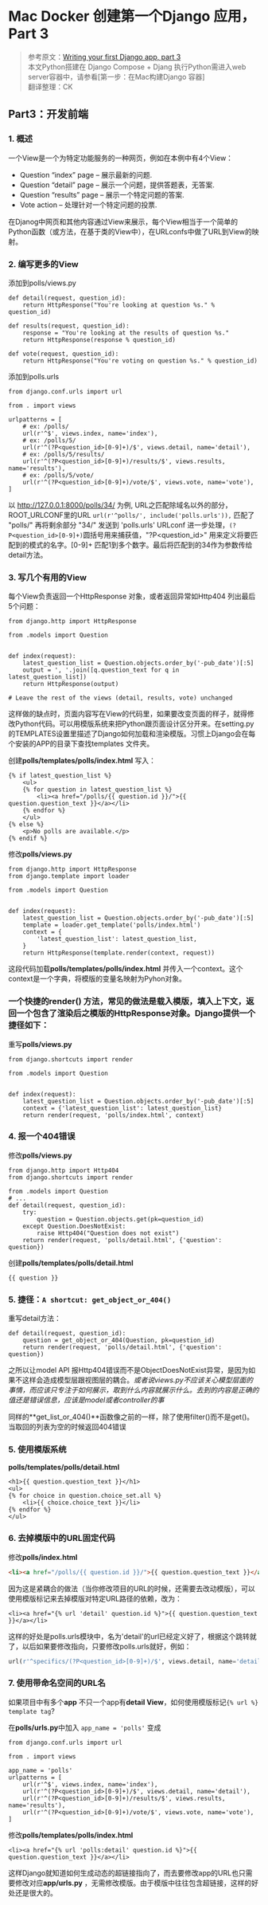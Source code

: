 # Mac Docker 创建第一个Django 应用，Part 3

> 参考原文：[Writing your first Django app, part 3](https://docs.djangoproject.com/en/1.11/intro/tutorial03/)  
> 本文Python搭建在 Django Compose + Djang  执行Python需进入web server容器中，请参看[第一步：在Mac构建Django 容器]  
> 翻译整理：CK

## Part3：开发前端

### 1. 概述
一个View是一个为特定功能服务的一种网页，例如在本例中有4个View：
- Question “index” page – 展示最新的问题.
- Question “detail” page – 展示一个问题，提供答题表，无答案.
- Question “results” page – 展示一个特定问题的答案.
- Vote action – 处理针对一个特定问题的投票.

在Djanog中网页和其他内容通过View来展示，每个View相当于一个简单的Python函数（或方法，在基于类的View中），在URLconfs中做了URL到View的映射。

### 2. 编写更多的View
添加到polls/views.py
```
def detail(request, question_id):
    return HttpResponse("You're looking at question %s." % question_id)

def results(request, question_id):
    response = "You're looking at the results of question %s."
    return HttpResponse(response % question_id)

def vote(request, question_id):
    return HttpResponse("You're voting on question %s." % question_id)
```
添加到polls.urls

```
from django.conf.urls import url

from . import views

urlpatterns = [
    # ex: /polls/
    url(r'^$', views.index, name='index'),
    # ex: /polls/5/
    url(r'^(?P<question_id>[0-9]+)/$', views.detail, name='detail'),
    # ex: /polls/5/results/
    url(r'^(?P<question_id>[0-9]+)/results/$', views.results, name='results'),
    # ex: /polls/5/vote/
    url(r'^(?P<question_id>[0-9]+)/vote/$', views.vote, name='vote'),
]
```

以 http://127.0.0.1:8000/polls/34/ 为例, URL之匹配除域名以外的部分，ROOT_URLCONF里的URL `url(r'^polls/', include('polls.urls')),` 匹配了 "polls/" 再将剩余部分 "34/" 发送到 'polls.urls' URLconf 进一步处理，`(?P<question_id>[0-9]+)`圆括号用来捕获值，"?P<question_id>" 用来定义将要匹配到的模式的名字。[0-9]+ 匹配1到多个数字。最后将匹配到的34作为参数传给detail方法。

### 3. 写几个有用的View
每个View负责返回一个HttpResponse 对象，或者返回异常如Http404
列出最后5个问题：
```
from django.http import HttpResponse

from .models import Question


def index(request):
    latest_question_list = Question.objects.order_by('-pub_date')[:5]
    output = ', '.join([q.question_text for q in latest_question_list])
    return HttpResponse(output)

# Leave the rest of the views (detail, results, vote) unchanged
```
这样做的缺点时，页面内容写在View的代码里，如果要改变页面的样子，就得修改Python代码。可以用模版系统来把Python跟页面设计区分开来。在setting.py的TEMPLATES设置里描述了Django如何加载和渲染模版。习惯上Django会在每个安装的APP的目录下查找templates 文件夹。

创建**polls/templates/polls/index.html** 写入：

```
{% if latest_question_list %}
    <ul>
    {% for question in latest_question_list %}
        <li><a href="/polls/{{ question.id }}/">{{ question.question_text }}</a></li>
    {% endfor %}
    </ul>
{% else %}
    <p>No polls are available.</p>
{% endif %}
```


修改**polls/views.py**
```
from django.http import HttpResponse
from django.template import loader

from .models import Question


def index(request):
    latest_question_list = Question.objects.order_by('-pub_date')[:5]
    template = loader.get_template('polls/index.html')
    context = {
        'latest_question_list': latest_question_list,
    }
    return HttpResponse(template.render(context, request))
```
这段代码加载**polls/templates/polls/index.html** 并传入一个context。这个context是一个字典，将模版的变量名映射为Pyhon对象。

### 一个快捷的render() 方法，常见的做法是载入模版，填入上下文，返回一个包含了渲染后之模版的HttpResponse对象。Django提供一个捷径如下：
重写**polls/views.py**
```
from django.shortcuts import render

from .models import Question


def index(request):
    latest_question_list = Question.objects.order_by('-pub_date')[:5]
    context = {'latest_question_list': latest_question_list}
    return render(request, 'polls/index.html', context)
```

### 4. 报一个404错误
修改**polls/views.py**
```
from django.http import Http404
from django.shortcuts import render

from .models import Question
# ...
def detail(request, question_id):
    try:
        question = Question.objects.get(pk=question_id)
    except Question.DoesNotExist:
        raise Http404("Question does not exist")
    return render(request, 'polls/detail.html', {'question': question})
```

创建**polls/templates/polls/detail.html**
```
{{ question }}
```

### 5. 捷径：`A shortcut: get_object_or_404()`
重写detail方法：
```
def detail(request, question_id):
    question = get_object_or_404(Question, pk=question_id)
    return render(request, 'polls/detail.html', {'question': question})
```
之所以让model API 报Http404错误而不是ObjectDoesNotExist异常，是因为如果不这样会造成模型层跟视图层的耦合。*或者说views.py不应该关心模型层面的事情，而应该只专注于如何展示，取到什么内容就展示什么。去到的内容是正确的值还是错误信息，应该是model或者controller的事*

同样的**get_list_or_404()**函数像之前的一样，除了使用filter()而不是get()。当取回的列表为空的时候返回404错误

### 5. 使用模版系统
**polls/templates/polls/detail.html**

```
<h1>{{ question.question_text }}</h1>
<ul>
{% for choice in question.choice_set.all %}
    <li>{{ choice.choice_text }}</li>
{% endfor %}
</ul>
```
### 6. 去掉模版中的URL固定代码
修改**polls/index.html**
```html
<li><a href="/polls/{{ question.id }}/">{{ question.question_text }}</a></li>
```

因为这是紧耦合的做法（当你修改项目的URL的时候，还需要去改动模版），可以使用模版标记来去掉模版对特定URL路径的依赖，改为：
<!-- {% raw %} -->
```django
<li><a href="{% url 'detail' question.id %}">{{ question.question_text }}</a></li>
```
<!-- {% endraw %} -->

这样的好处是polls.urls模块中，名为'detail'的url已经定义好了，根据这个跳转就了，以后如果要修改指向，只要修改polls.urls就好，例如：

```python
url(r'^specifics/(?P<question_id>[0-9]+)/$', views.detail, name='detail'),
```

### 7. 使用带命名空间的URL名
如果项目中有多个**app** 不只一个app有**detail View**，如何使用模版标记`{% url %} template tag`?

在**polls/urls.py**中加入 `app_name = 'polls'` 变成

```
from django.conf.urls import url

from . import views

app_name = 'polls'
urlpatterns = [
    url(r'^$', views.index, name='index'),
    url(r'^(?P<question_id>[0-9]+)/$', views.detail, name='detail'),
    url(r'^(?P<question_id>[0-9]+)/results/$', views.results, name='results'),
    url(r'^(?P<question_id>[0-9]+)/vote/$', views.vote, name='vote'),
]
```

修改**polls/templates/polls/index.html**

```raw
<li><a href="{% url 'polls:detail' question.id %}">{{ question.question_text }}</a></li>
```
这样Django就知道如何生成动态的超链接指向了，而去要修改app的URL也只需要修改对应**app/urls.py** ，无需修改模版。由于模版中往往包含超链接，这样的好处还是很大的。
